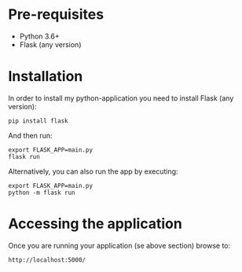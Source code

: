# Pre-requisites
- Python 3.6+
- Flask (any version)

# Installation

In order to install my python-application you need to install Flask (any version):
```
pip install flask
```

And then run:
```
export FLASK_APP=main.py
flask run
```

Alternatively, you can also run the app by executing:
```
export FLASK_APP=main.py
python -m flask run
```

# Accessing the application

Once you are running your application (se above section) browse to:
```
http://localhost:5000/
```
